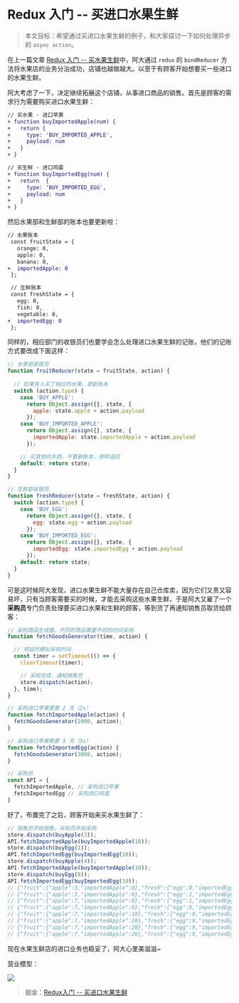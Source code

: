 # Redux 入门 -- 买进口水果生鲜

> 本文目标：希望通过买进口水果生鲜的例子，和大家探讨一下如何处理异步的 `async action`。

在上一篇文章 [Redux 入门 -- 买水果生鲜](https://juejin.im/post/5ad56db7518825558c47ec91)中，阿大通过 `redux` 的 `bindReducer` 方法将水果店的业务分治成功，店铺也越做越大。以至于有顾客开始想要买一些进口的水果生鲜。

阿大考虑了一下，决定继续拓展这个店铺，从事进口商品的销售。首先是顾客的需求行为需要购买进口水果生鲜：

```diff
// 买水果 - 进口苹果
+ function buyImportedApple(num) {
+   return {
+     type: 'BUY_IMPORTED_APPLE',
+     payload: num
+   }
+ }

// 买生鲜 - 进口鸡蛋
+ function buyImportedEgg(num) {
+   return  {
+     type: 'BUY_IMPORTED_EGG',
+     payload: num
+   }
+ }
```

然后水果部和生鲜部的账本也要更新啦：

```diff
// 水果账本
 const fruitState = {
   orange: 0,
   apple: 0,
   banana: 0,
+  importedApple: 0
 };

 // 生鲜账本
 const freshState = {
   egg: 0,
   fish: 0,
   vegetable: 0,
+  importedEgg: 0
 };
```

同样的，相应部门的收银员们也要学会怎么处理进口水果生鲜的记账，他们的记账方式要改成下面这样：

```js
// 水果部收银员
function fruitReducer(state = fruitState, action) {
  
  // 如果有人买了相应的水果，更新账本
  switch (action.type) {
    case 'BUY_APPLE':
      return Object.assign({}, state, {
        apple: state.apple + action.payload
      });
    case 'BUY_IMPORTED_APPLE':
      return Object.assign({}, state, {
        importedApple: state.importedApple + action.payload
      });

    // 买其他的东西，不更新账本，原样返回
    default: return state;
  } 
}

// 生鲜部收银员
function freshReducer(state = freshState, action) {
  switch (action.type) {
    case 'BUY_EGG':
      return Object.assign({}, state, {
        egg: state.egg + action.payload
      });
    case 'BUY_IMPORTED_EGG':
      return Object.assign({}, state, {
        importedEgg: state.importedEgg + action.payload
      });
    default: return state;
  } 
}
```

可是这时候阿大发现，进口水果生鲜不能大量存在自己仓库卖，因为它们又贵又容易坏，只有当顾客需要买的时候，才能去采购这些水果生鲜，于是阿大又雇了一个**采购员**专门负责处理要买进口水果和生鲜的顾客，等到货了再通知销售员取货给顾客：

```js
// 采购商品生成器，不同的商品需要不同的时间采购
function fetchGoodsGenerator(time, action) {

  // 用延时模拟采购时间
  const timer = setTimeout(() => {
    clearTimeout(timer);

    // 采购完成，通知销售员
    store.dispatch(action);
  }, time);
}

// 采购进口苹果需要 2 天（2s）
function fetchImportedApple(action) {
  fetchGoodsGenerator(2000, action);
}

// 采购进口苹果需要 3 天（3s）
function fetchImportedEgg(action) {
  fetchGoodsGenerator(3000, action);
}

// 采购员
const API = {
  fetchImportedApple, // 采购进口苹果
  fetchImportedEgg // 采购进口鸡蛋
}
```

好了，布置完了之后，顾客开始来买水果生鲜了：

```js
// 销售员开始销售，采购员开始采购
store.dispatch(buyApple(3));
API.fetchImportedApple(buyImportedApple(10));
store.dispatch(buyEgg(1));
API.fetchImportedEgg(buyImportedEgg(10));
store.dispatch(buyApple(4));
API.fetchImportedApple(buyImportedApple(10));
store.dispatch(buyEgg(8));
API.fetchImportedEgg(buyImportedEgg(10));
// {"fruit":{"apple":3,"importedApple":0},"fresh":{"egg":0,"importedEgg":0}}
// {"fruit":{"apple":3,"importedApple":0},"fresh":{"egg":1,"importedEgg":0}}
// {"fruit":{"apple":7,"importedApple":0},"fresh":{"egg":1,"importedEgg":0}}
// {"fruit":{"apple":7,"importedApple":0},"fresh":{"egg":9,"importedEgg":0}}
// {"fruit":{"apple":7,"importedApple":10},"fresh":{"egg":9,"importedEgg":0}}
// {"fruit":{"apple":7,"importedApple":20},"fresh":{"egg":9,"importedEgg":0}}
// {"fruit":{"apple":7,"importedApple":20},"fresh":{"egg":9,"importedEgg":10}}
// {"fruit":{"apple":7,"importedApple":20},"fresh":{"egg":9,"importedEgg":20}}
```

现在水果生鲜店的进口业务也稳妥了，阿大心里美滋滋~

营业模型：

![](http://ox12mie1c.bkt.clouddn.com/DEMO3.png?imageView2/0/q/75%7Cwatermark/2/text/6Zi_5biM/font/5b6u6L2v6ZuF6buR/fontsize/320/fill/I0ZGRkZGRg==/dissolve/50/gravity/SouthEast/dx/20/dy/20%7Cimageslim)

> 掘金：[Redux入门 -- 买进口水果生鲜](https://juejin.im/post/5ad5920e6fb9a028c523afcf)